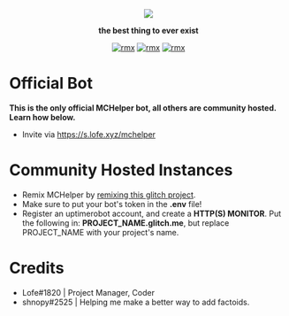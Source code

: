 <div align="center">

<img src="https://s.lofe.xyz/da766">

<b>the best thing to ever exist</b>

[![rmx](https://img.shields.io/badge/GLITCH-REMIX%20NOW-red?style=for-the-badge&logo=Glitch)](https://glitch.com/edit/#!/remix/lofe-mchelper)
[![rmx](https://img.shields.io/badge/LICENSE-MIT-yellow?style=for-the-badge)](https://github.com/OfficialLofe/MCHelper/blob/master/LICENSE)
[![rmx](https://img.shields.io/badge/SUPPORT-GET%20SUPPORT-7289DA?style=for-the-badge&logo=Discord)](https://discord.gg/CgskRWy)
</div>

# Official Bot
<b>This is the only official MCHelper bot, all others are community hosted. Learn how below.</b>
* Invite via https://s.lofe.xyz/mchelper

# Community Hosted Instances
 * Remix MCHelper by [remixing this glitch project](https://glitch.com/edit/#!/remix/lofe-mchelper).
 * Make sure to put your bot's token in the **.env** file!
 * Register an uptimerobot account, and create a **HTTP(S) MONITOR**. Put the following in: **PROJECT_NAME.glitch.me**, but replace PROJECT_NAME with your project's name.
 
# Credits
* Lofe#1820     | Project Manager, Coder
* shnopy#2525   | Helping me make a better way to add factoids.
